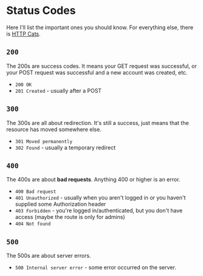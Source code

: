 # Status Codes

Here I'll list the important ones you should know. For everything else, there is [HTTP Cats](https://http.cat).

## `200`
The 200s are success codes. It means your GET request was successful, or your POST request was successful and a new account was created, etc.
* `200 OK`
* `201 Created` - usually after a POST

## `300`
The 300s are all about redirection. It's still a success, just means that the resource has moved somewhere else.
* `301 Moved permanently`
* `302 Found` - usually a temporary redirect

## `400`
The 400s are about **bad requests**. Anything 400 or higher is an error.
* `400 Bad request`
* `401 Unauthorized` - usually when you aren't logged in or you haven't supplied some Authorization header
* `403 Forbidden` - you're logged in/authenticated, but you don't have access (maybe the route is only for admins)
* `404 Not found`

## `500`
The 500s are about server errors.
* `500 Internal server error` - some error occurred on the server.
